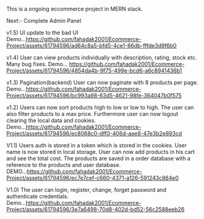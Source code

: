 This is a ongoing eccommerce project in MERN stack.

Next:- Complete Admin Panel

v1.5) UI update to the bad UI
Demo...https://github.com/fahadak2001/Ecommerce-Project/assets/61794596/ad64c8a5-bfd5-4ce1-86db-fffde3d9f6b0

v1.4) User can view products individually with description, rating, stock etc. Many bug fixes. 
Demo...
https://github.com/fahadak2001/Ecommerce-Project/assets/61794596/4854da4b-9f75-499e-bcd6-a6c8941436b1


v1.3) Pagination(backend) User can now paginate with 8 products per page. 
Demo...https://github.com/fahadak2001/Ecommerce-Project/assets/61794596/bc993a98-63d5-4621-98fe-364047b0f575


v1.2) Users can now sort products high to low or low to high. The user can also filter products to a max price. Furthermore user can now logout clearing the local data and cookies.
Demo...https://github.com/fahadak2001/Ecommerce-Project/assets/61794596/ec8068c0-dff0-406d-aee8-47e3b2e893cd

V1.1) Users auth is stored in a token which is stored in the cookies. User name is now stored in local storage.
User can now add products in his cart and see the total cost. The products are saved in a order database with a reference to the products and user database.
DEMO...https://github.com/fahadak2001/Ecommerce-Project/assets/61794596/ec7e7cef-c660-4371-a126-591243c864e0

V1.0) The user can login, register, change, forget password and authenticate credentials.
Demo...https://github.com/fahadak2001/Ecommerce-Project/assets/61794596/3e7a6498-70d8-402d-bd52-56c2588eeb26
